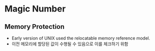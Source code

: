 <link rel="stylesheet" type="text/css" media="all" href="https://shlomo90.github.io/homepage.css" />

# Magic Number

##  Memory Protection

* Early version of UNIX used the relocatable memory reference model.
* 이전 메모리에 할당된 값이 수행될 수 있음으로 이를 체크하기 위함
